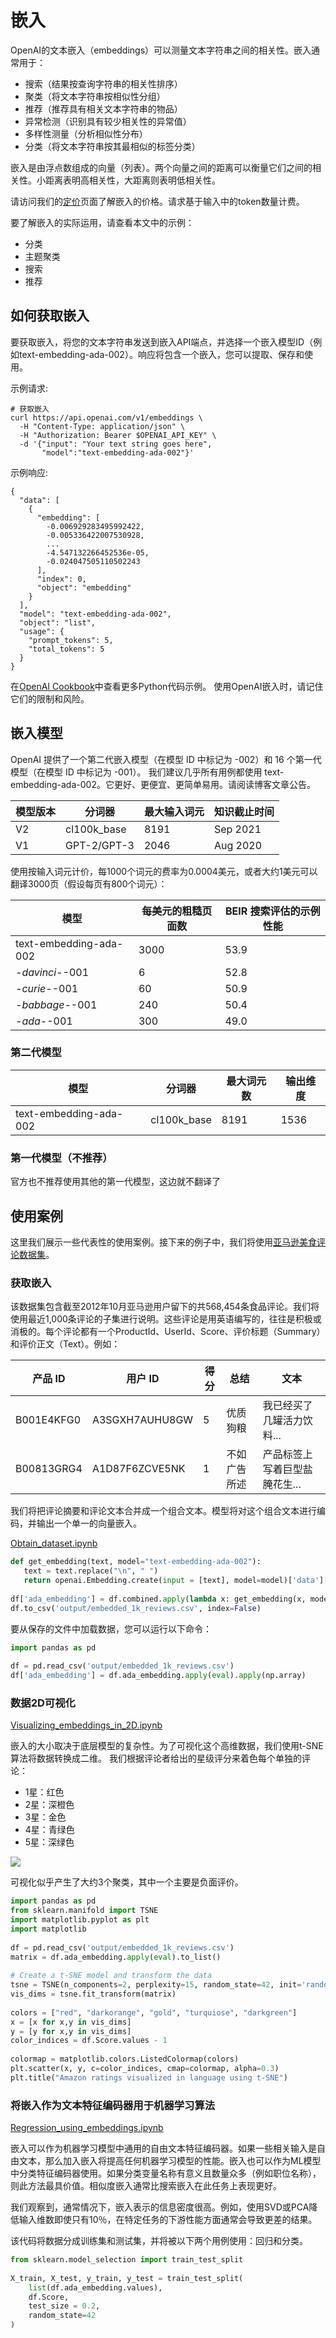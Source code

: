 # 嵌入

OpenAI的文本嵌入（embeddings）可以测量文本字符串之间的相关性。嵌入通常用于：

* 搜索（结果按查询字符串的相关性排序）&#x20;
* 聚类（将文本字符串按相似性分组）&#x20;
* 推荐（推荐具有相关文本字符串的物品）&#x20;
* 异常检测（识别具有较少相关性的异常值）&#x20;
* 多样性测量（分析相似性分布）&#x20;
* 分类（将文本字符串按其最相似的标签分类）&#x20;

嵌入是由浮点数组成的向量（列表）。两个向量之间的距离可以衡量它们之间的相关性。小距离表明高相关性，大距离则表明低相关性。

请访问我们的[定价](https://openai.com/api/pricing/)页面了解嵌入的价格。请求基于输入中的token数量计费。

要了解嵌入的实际运用，请查看本文中的示例：

* 分类&#x20;
* 主题聚类
* 搜索
* 推荐

## 如何获取嵌入&#x20;

要获取嵌入，将您的文本字符串发送到嵌入API端点，并选择一个嵌入模型ID（例如text-embedding-ada-002）。响应将包含一个嵌入，您可以提取、保存和使用。

示例请求:



```shell
# 获取嵌入
curl https://api.openai.com/v1/embeddings \
  -H "Content-Type: application/json" \
  -H "Authorization: Bearer $OPENAI_API_KEY" \
  -d '{"input": "Your text string goes here",
       "model":"text-embedding-ada-002"}'
```

示例响应:

```
{
  "data": [
    {
      "embedding": [
        -0.006929283495992422,
        -0.005336422007530928,
        ...
        -4.547132266452536e-05,
        -0.024047505110502243
      ],
      "index": 0,
      "object": "embedding"
    }
  ],
  "model": "text-embedding-ada-002",
  "object": "list",
  "usage": {
    "prompt_tokens": 5,
    "total_tokens": 5
  }
}
```

在[OpenAI Cookbook](https://github.com/openai/openai-cookbook/)中查看更多Python代码示例。 使用OpenAI嵌入时，请记住它们的限制和风险。

## 嵌入模型

&#x20;OpenAI 提供了一个第二代嵌入模型（在模型 ID 中标记为 -002）和 16 个第一代模型（在模型 ID 中标记为 -001）。 我们建议几乎所有用例都使用 text-embedding-ada-002。它更好、更便宜、更简单易用。请阅读博客文章公告。

| 模型版本 | 分词器          | 最大输入词元 | 知识截止时间   |
| ---- | ------------ | ------ | -------- |
| V2   | cl100k\_base | 8191   | Sep 2021 |
| V1   | GPT-2/GPT-3  | 2046   | Aug 2020 |

使用按输入词元计价，每1000个词元的费率为0.0004美元，或者大约1美元可以翻译3000页（假设每页有800个词元）：

| 模型                     | 每美元的粗糙页面数 | BEIR 搜索评估的示例性能 |
| ---------------------- | --------- | -------------- |
| text-embedding-ada-002 | 3000      | 53.9           |
| _-davinci-_-001        | 6         | 52.8           |
| _-curie-_-001          | 60        | 50.9           |
| _-babbage-_-001        | 240       | 50.4           |
| _-ada-_-001            | 300       | 49.0           |

### 第二代模型

| 模型                     | 分词器          | 最大词元数 | 输出维度 |
| ---------------------- | ------------ | ----- | ---- |
| text-embedding-ada-002 | cl100k\_base | 8191  | 1536 |

### 第一代模型（不推荐）

官方也不推荐使用其他的第一代模型，这边就不翻译了

## 使用案例

这里我们展示一些代表性的使用案例。接下来的例子中，我们将使用[亚马逊美食评论数据集](https://www.kaggle.com/snap/amazon-fine-food-reviews)。

### 获取嵌入

该数据集包含截至2012年10月亚马逊用户留下的共568,454条食品评论。我们将使用最近1,000条评论的子集进行说明。这些评论是用英语编写的，往往是积极或消极的。每个评论都有一个ProductId、UserId、Score、评价标题（Summary）和评价正文（Text）。例如：

| 产品 ID      | 用户 ID          | 得分 | 总结     | 文本               |
| ---------- | -------------- | -- | ------ | ---------------- |
| B001E4KFG0 | A3SGXH7AUHU8GW | 5  | 优质狗粮   | 我已经买了几罐活力饮料...   |
| B00813GRG4 | A1D87F6ZCVE5NK | 1  | 不如广告所述 | 产品标签上写着巨型盐腌花生... |

我们将把评论摘要和评论文本合并成一个组合文本。模型将对这个组合文本进行编码，并输出一个单一的向量嵌入。

[Obtain\_dataset.ipynb](https://github.com/openai/openai-cookbook/blob/main/examples/Obtain\_dataset.ipynb)

```python
def get_embedding(text, model="text-embedding-ada-002"):
   text = text.replace("\n", " ")
   return openai.Embedding.create(input = [text], model=model)['data'][0]['embedding']
 
df['ada_embedding'] = df.combined.apply(lambda x: get_embedding(x, model='text-embedding-ada-002'))
df.to_csv('output/embedded_1k_reviews.csv', index=False)
```

要从保存的文件中加载数据，您可以运行以下命令：

```python
import pandas as pd
 
df = pd.read_csv('output/embedded_1k_reviews.csv')
df['ada_embedding'] = df.ada_embedding.apply(eval).apply(np.array)
```

### 数据2D可视化

[Visualizing\_embeddings\_in\_2D.ipynb](https://github.com/openai/openai-cookbook/blob/main/examples/Visualizing\_embeddings\_in\_2D.ipynb)

嵌入的大小取决于底层模型的复杂性。为了可视化这个高维数据，我们使用t-SNE算法将数据转换成二维。 我们根据评论者给出的星级评分来着色每个单独的评论：&#x20;

* 1星：红色&#x20;
* 2星：深橙色&#x20;
* 3星：金色&#x20;
* 4星：青绿色&#x20;
* 5星：深绿色

![](../.gitbook/assets/image.png)

可视化似乎产生了大约3个聚类，其中一个主要是负面评价。

```python
import pandas as pd
from sklearn.manifold import TSNE
import matplotlib.pyplot as plt
import matplotlib
 
df = pd.read_csv('output/embedded_1k_reviews.csv')
matrix = df.ada_embedding.apply(eval).to_list()
 
# Create a t-SNE model and transform the data
tsne = TSNE(n_components=2, perplexity=15, random_state=42, init='random', learning_rate=200)
vis_dims = tsne.fit_transform(matrix)
 
colors = ["red", "darkorange", "gold", "turquiose", "darkgreen"]
x = [x for x,y in vis_dims]
y = [y for x,y in vis_dims]
color_indices = df.Score.values - 1
 
colormap = matplotlib.colors.ListedColormap(colors)
plt.scatter(x, y, c=color_indices, cmap=colormap, alpha=0.3)
plt.title("Amazon ratings visualized in language using t-SNE")
```

### 将嵌入作为文本特征编码器用于机器学习算法

[Regression\_using\_embeddings.ipynb](https://github.com/openai/openai-cookbook/blob/main/examples/Regression\_using\_embeddings.ipynb)

嵌入可以作为机器学习模型中通用的自由文本特征编码器。如果一些相关输入是自由文本，那么加入嵌入将提高任何机器学习模型的性能。嵌入也可以作为ML模型中分类特征编码器使用。如果分类变量名称有意义且数量众多（例如职位名称），则此方法最具价值。相似度嵌入通常比搜索嵌入在此任务上表现更好。&#x20;

我们观察到，通常情况下，嵌入表示的信息密度很高。例如，使用SVD或PCA降低输入维数即使只有10％，在特定任务的下游性能方面通常会导致更差的结果。

&#x20;该代码将数据分成训练集和测试集，并将被以下两个用例使用：回归和分类。

```python
from sklearn.model_selection import train_test_split
 
X_train, X_test, y_train, y_test = train_test_split(
    list(df.ada_embedding.values),
    df.Score,
    test_size = 0.2,
    random_state=42
)
```
